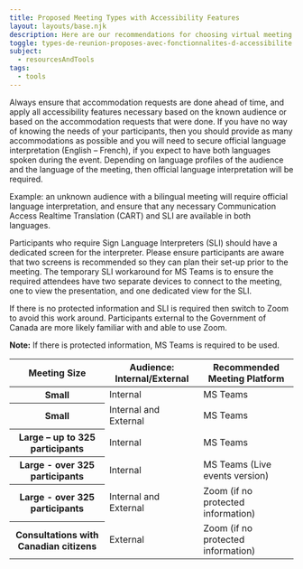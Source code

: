 ```yaml
---
title: Proposed Meeting Types with Accessibility Features
layout: layouts/base.njk
description: Here are our recommendations for choosing virtual meeting platforms based on the type of meeting or event, number of people, and content shared.
toggle: types-de-reunion-proposes-avec-fonctionnalites-d-accessibilite
subject:
  - resourcesAndTools
tags:
  - tools
---
```


Always ensure that accommodation requests are done ahead of time, and apply all accessibility features necessary based on the known audience or based on the accommodation requests that were done. If you have no way of knowing the needs of your participants, then you should provide as many accommodations as possible and you will need to secure official language interpretation (English – French), if you expect to have both languages spoken during the event. Depending on language profiles of the audience and the language of the meeting, then official language interpretation will be required.

Example: an unknown audience with a bilingual meeting will require official language interpretation, and ensure that any necessary Communication Access Realtime Translation (CART) and SLI are available in both languages.

Participants who require Sign Language Interpreters (SLI) should have a dedicated screen for the interpreter. Please ensure participants are aware that two screens is recommended so they can plan their set-up prior to the meeting. The temporary SLI workaround for MS Teams is to ensure the required attendees have two separate devices to connect to the meeting, one to view the presentation, and one dedicated view for the SLI.

If there is no protected information and SLI is required then switch to Zoom to avoid this work around. Participants external to the Government of Canada are more likely familiar with and able to use Zoom.

**Note:** If there is protected information, MS Teams is required to be used.

<table class="table">
<thead>
<tr>
<th scope="col">Meeting Size</th>
<th scope="col">Audience: Internal/External</th>
<th scope="col">Recommended Meeting Platform</th>
</tr>
</thead>
<tbody>
<tr>
<th scope="row">Small</th>
<td>Internal</td>
<td>MS Teams</td>
</tr>
<tr>
<th scope="row">Small</th>
<td>Internal and External</td>
<td>MS Teams</td>
</tr>
<tr>
<th scope="row">Large &ndash; up to 325 participants</th>
<td>Internal</td>
<td>MS Teams</td>
</tr>
<tr>
<th scope="row">Large - over 325 participants</th>
<td>Internal</td>
<td>MS Teams (Live events version)</td>
</tr>
<tr>
<th scope="row">Large - over 325 participants</th>
<td>Internal and External</td>
<td>Zoom (if no protected information)</td>
</tr>
<tr>
<th scope="row">Consultations with Canadian citizens</th>
<td>External</td>
<td>Zoom (if no protected information)</td>
</tr>
</tbody>
</table>
